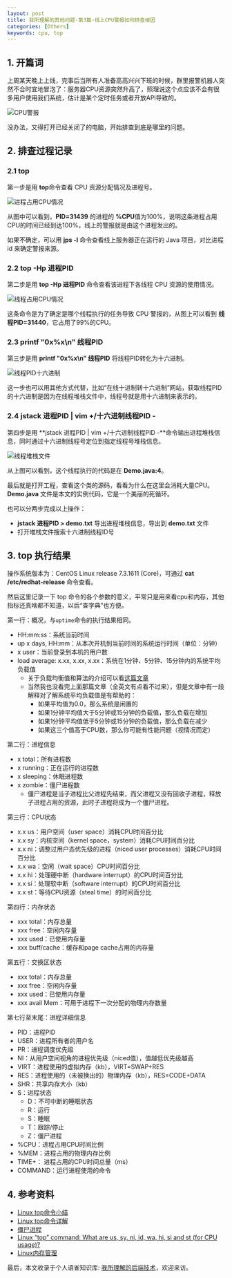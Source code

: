 ```yaml
---
layout: post
title: 我所理解的其他问题·第3篇·线上CPU警报如何排查根因
categories: [Others]
keywords: cpu, top
---
```




## 1. 开篇词

上周某天晚上上线，完事后当所有人准备高高兴兴下班的时候，群里报警机器人突然不合时宜地冒泡了：服务器CPU资源突然升高了，照理说这个点应该不会有很多用户使用我们系统，估计是某个定时任务或者开放API导致的。

![CPU警报](https://cdn.nlark.com/yuque/0/2022/png/2331602/1642851447766-12b8596e-83c9-435c-9616-b3214bc3376e.png?x-oss-process=image%2Fwatermark%2Ctype_d3F5LW1pY3JvaGVp%2Csize_10%2Ctext_6K-t6ZuA77ya5oiR5omA55CG6Kej55qE5ZCO56uv5oqA5pyv%2Ccolor_FFFFFF%2Cshadow_50%2Ct_80%2Cg_se%2Cx_10%2Cy_10)

没办法，又得打开已经关闭了的电脑，开始排查到底是哪里的问题。



## 2. 排查过程记录
### 2.1 top

第一步是用 **top**命令查看 CPU 资源分配情况及进程号。

![进程占用CPU情况](https://cdn.nlark.com/yuque/0/2022/png/2331602/1642851455239-9c63f31a-d5ae-4453-ab2a-abf98ddb916d.png?x-oss-process=image%2Fwatermark%2Ctype_d3F5LW1pY3JvaGVp%2Csize_23%2Ctext_6K-t6ZuA77ya5oiR5omA55CG6Kej55qE5ZCO56uv5oqA5pyv%2Ccolor_FFFFFF%2Cshadow_50%2Ct_80%2Cg_se%2Cx_10%2Cy_10)

从图中可以看到，**PID=31439** 的进程的 **%CPU**值为100%，说明这条进程占用CPU的时间已经到达100%，线上的警报就是由这个进程发出的。

如果不确定，可以用 **jps -l** 命令查看线上服务器正在运行的 Java 项目，对比进程 id 来确定警报来源。



### 2.2 top -Hp 进程PID
第二步是用 **top -Hp 进程PID** 命令查看该进程下各线程 CPU 资源的使用情况。

![线程占用CPU情况](https://cdn.nlark.com/yuque/0/2022/png/2331602/1642851461516-774a2b95-c701-4900-a28e-ba82e2c7e587.png?x-oss-process=image%2Fwatermark%2Ctype_d3F5LW1pY3JvaGVp%2Csize_23%2Ctext_6K-t6ZuA77ya5oiR5omA55CG6Kej55qE5ZCO56uv5oqA5pyv%2Ccolor_FFFFFF%2Cshadow_50%2Ct_80%2Cg_se%2Cx_10%2Cy_10)

这条命令是为了确定是哪个线程执行的任务导致 CPU 警报的，从图上可以看到 **线程PID=31440**，它占用了99%的CPU。

### 2.3 printf "0x%x\n" 线程PID
第三步是用 **printf "0x%x\n" 线程PID** 将线程PID转化为十六进制。

![线程PID十六进制](https://cdn.nlark.com/yuque/0/2022/png/2331602/1642851468483-27dc7543-56d2-4852-a569-e93a1ca9d497.png?x-oss-process=image%2Fwatermark%2Ctype_d3F5LW1pY3JvaGVp%2Csize_23%2Ctext_6K-t6ZuA77ya5oiR5omA55CG6Kej55qE5ZCO56uv5oqA5pyv%2Ccolor_FFFFFF%2Cshadow_50%2Ct_80%2Cg_se%2Cx_10%2Cy_10)

这一步也可以用其他方式代替，比如“在线十进制转十六进制”网站，获取线程PID的十六进制是因为在线程堆栈文件中，线程号就是用十六进制来表示的。



### 2.4 jstack 进程PID | vim +/十六进制线程PID -
第四步是用 **jstack 进程PID | vim +/十六进制线程PID -**命令输出进程堆栈信息，同时通过十六进制线程号定位到指定线程号堆栈信息。

![线程堆栈文件](https://cdn.nlark.com/yuque/0/2022/png/2331602/1642851516561-649dd07e-8045-4384-9bd4-3bb3d2aebb17.png?x-oss-process=image%2Fwatermark%2Ctype_d3F5LW1pY3JvaGVp%2Csize_23%2Ctext_6K-t6ZuA77ya5oiR5omA55CG6Kej55qE5ZCO56uv5oqA5pyv%2Ccolor_FFFFFF%2Cshadow_50%2Ct_80%2Cg_se%2Cx_10%2Cy_10)

从上图可以看到，这个线程执行的代码是在 **Demo.java:4**。

最后就是打开工程，查看这个类的源码，看看为什么在这里会消耗大量CPU。**Demo.java** 文件是本文的实例代码，它是一个美丽的死循环。

也可以分两步完成以上操作：
- **jstack 进程PID > demo.txt** 导出进程堆栈信息，导出到 **demo.txt** 文件
- 打开堆栈文件搜索十六进制线程ID号



## 3. top 执行结果
操作系统版本为：CentOS Linux release 7.3.1611 (Core)，可通过 **cat /etc/redhat-release** 命令查看。

然后这里记录一下 top 命令的各个参数的意义，平常只是用来看cpu和内存，其他指标还真啥都不知道，以后“查字典”也方便。

第一行：概况，与`uptime`命令的执行结果相同。
- HH:mm:ss：系统当前时间
- up x days,  HH:mm：从本次开机到当前时间的系统运行时间（单位：分钟）
- x user：当前登录到本机的用户数
- load average: x.xx, x.xx, x.xx：系统在1分钟、5分钟、15分钟内的系统平均负载值
    - 关于负载均衡值和算法的介绍可以看[这篇文章](http://www.brendangregg.com/blog/2017-08-08/linux-load-averages.html)
    - 当然我也没看完上面那篇文章（全英文有点看不过来），但是文章中有一段解释对了解系统平均负载值是有帮助的：
        - 如果平均值为0.0，那么系统是闲置的
        - 如果1分钟平均值大于5分钟或15分钟的负载值，那么负载在增加
        - 如果1分钟平均值低于5分钟或15分钟的负载值，那么负载在减少
        - 如果这三个值高于CPU数，那么你可能有性能问题（视情况而定）

第二行：进程信息
- x total：所有进程数
- x running：正在运行的进程数
- x sleeping：休眠进程数
- x zombie：僵尸进程数
    - 僵尸进程是当子进程比父进程先结束，而父进程又没有回收子进程，释放子进程占用的资源，此时子进程将成为一个僵尸进程。

第三行：CPU状态
- x.x us：用户空间（user space）消耗CPU时间百分比
- x.x sy：内核空间（kernel space，system）消耗CPU时间百分比
- x.x ni：调整过用户态优先级的进程（niced user processes）消耗CPU时间百分比
- x.x wa：空闲（wait space）CPU时间百分比
- x.x hi：处理硬中断（hardware interrupt）的CPU时间百分比
- x.x si：处理软中断（software interrupt）的CPU时间百分比
- x.x st：等待CPU资源（steal time）的时间百分比

第四行：内存状态
- xxx total：内存总量
- xxx free：空闲内存量
- xxx used：已使用内存量
- xxx buff/cache：缓存和page cache占用的内存量

第五行：交换区状态
- xxx total：内存总量
- xxx free：空闲内存量
- xxx used：已使用内存量
- xxx avail Mem：可用于进程下一次分配的物理内存数量

第七行至末尾：进程详细信息
- PID：进程PID
- USER：进程所有者的用户名
- PR：进程调度优先级
- NI：从用户空间视角的进程优先级（niced值），值越低优先级越高
- VIRT：进程使用的虚拟内存（kb），VIRT=SWAP+RES
- RES：进程使用的（未被换出的）物理内存（kb），RES=CODE+DATA
- SHR：共享内存大小（kb）
- S：进程状态
    - D：不可中断的睡眠状态
    - R：运行
    - S：睡眠
    - T：跟踪/停止
    - Z：僵尸进程
- %CPU：进程占用CPU时间比例
- %MEM：进程占用的物理内存比例
- TIME+： 进程占用的CPU时间总量（ms）
- COMMAND：运行进程使用的命令



## 4. 参考资料

- [Linux top命令小结](https://www.jianshu.com/p/a6e96c102881)
- [Linux top命令详解](https://www.cnblogs.com/niuben/p/12017242.html)
- [僵尸进程](https://baike.baidu.com/item/%E5%83%B5%E5%B0%B8%E8%BF%9B%E7%A8%8B)
- [Linux “top” command: What are us, sy, ni, id, wa, hi, si and st (for CPU usage)?](https://unix.stackexchange.com/questions/18918/linux-top-command-what-are-us-sy-ni-id-wa-hi-si-and-st-for-cpu-usage)
- [Linux内存管理](https://segmentfault.com/a/1190000008125006)

最后，本文收录于个人语雀知识库: [我所理解的后端技术](https://www.yuque.com/planeswalker/bankend)，欢迎来访。